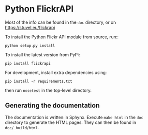 Python FlickrAPI
================

Most of the info can be found in the `doc` directory, or on
https://stuvel.eu/flickrapi

To install the Python Flickr API module from source, run::

    python setup.py install

To install the latest version from PyPi:

    pip install flickrapi

For development, install extra dependencies using:
    
    pip install -r requirements.txt 

then run `nosetest` in the top-level directory.

Generating the documentation
----------------------------

The documentation is written in Sphynx. Execute `make html` in the `doc`
directory to generate the HTML pages. They can then be found in
`doc/_build/html`.
